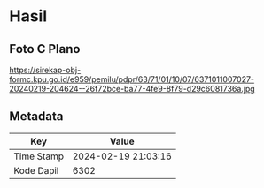 # Hasil

## Foto C Plano

https://sirekap-obj-formc.kpu.go.id/e959/pemilu/pdpr/63/71/01/10/07/6371011007027-20240219-204624--26f72bce-ba77-4fe9-8f79-d29c6081736a.jpg


## Metadata

| Key        | Value               |
| ---------- | ------------------- |
| Time Stamp | 2024-02-19 21:03:16 |
| Kode Dapil | 6302                |



